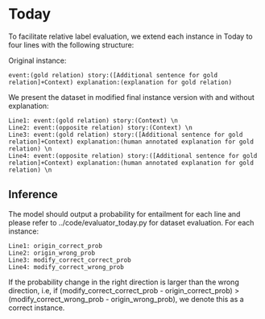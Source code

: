Today
===
To facilitate relative label evaluation, we extend each instance in Today to four lines with the following structure:

Original instance:

    event:(gold relation) story:([Additional sentence for gold relation]+Context) explanation:(explanation for gold relation)

We present the dataset in modified final instance version with and without explanation:  

    Line1: event:(gold relation) story:(Context) \n
    Line2: event:(opposite relation) story:(Context) \n
    Line3: event:(gold relation) story:([Additional sentence for gold relation]+Context) explanation:(human annotated explanation for gold relation) \n
    Line4: event:(opposite relation) story:([Additional sentence for gold relation]+Context) explanation:(human annotated explanation for gold relation) \n

## Inference
The model should output a probability for entailment for each line and please refer to ../code/evaluator_today.py for dataset evaluation. For each instance:

    Line1: origin_correct_prob
    Line2: origin_wrong_prob
    Line3: modify_correct_correct_prob
    Line4: modify_correct_wrong_prob

If the probability change in the right direction is larger than the wrong direction, i.e, if (modify_correct_correct_prob - origin_correct_prob) > (modify_correct_wrong_prob - origin_wrong_prob), we denote this as a correct instance. 
